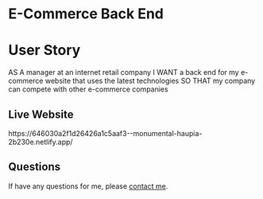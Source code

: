 # E-Commerce Back End

<h1> User Story </h1>
<p>
AS A manager at an internet retail company
I WANT a back end for my e-commerce website that uses the latest technologies
SO THAT my company can compete with other e-commerce companies
</p>

<h2> Live Website </h2>
https://646030a2f1d26426a1c5aaf3--monumental-haupia-2b230e.netlify.app/

## Questions
If have any questions for me, please [contact me](mailto:frankie01marie@yahoo.com).
